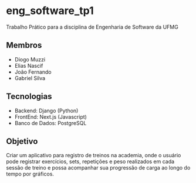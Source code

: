 # eng_software_tp1
Trabalho Prático para a disciplina de Engenharia de Software da UFMG

## Membros
- Diogo Muzzi
- Elias Nascif
- João Fernando
- Gabriel Silva

## Tecnologias
- Backend: Django (Python)
- FrontEnd: Next.js (Javascript)
- Banco de Dados: PostgreSQL

## Objetivo
Criar um aplicativo para registro de treinos na academia, onde o usuário pode registrar exercícios, sets, repetições e peso realizados em cada sessão de treino e possa acompanhar sua progressão de carga ao longo do tempo por gráficos. 
